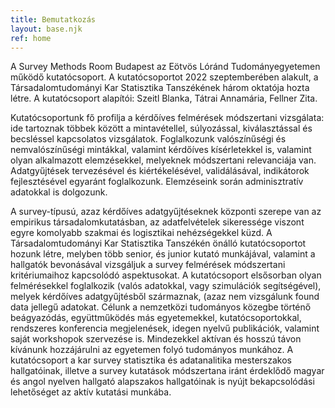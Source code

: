 ```yaml
---
title: Bemutatkozás
layout: base.njk
ref: home
---
```

A Survey Methods Room Budapest az Eötvös Lóránd Tudományegyetemen működő kutatócsoport. A kutatócsoportot 2022 szeptemberében alakult, a Társadalomtudományi Kar Statisztika Tanszékének három oktatója hozta létre. A kutatócsoport alapítói: Szeitl Blanka, Tátrai Annamária, Fellner Zita.

Kutatócsoportunk fő profilja a kérdőíves felmérések módszertani vizsgálata: ide tartoznak többek között a mintavétellel, súlyozással, kiválasztással és becsléssel kapcsolatos vizsgálatok. Foglalkozunk valószínűségi és nemvalószínűségi mintákkal, valamint kérdőíves kísérletekkel is, valamint olyan alkalmazott elemzésekkel, melyeknek módszertani relevanciája van. Adatgyűjtések tervezésével és kiértékelésével, validálásával, indikátorok fejlesztésével egyaránt foglalkozunk. Elemzéseink során adminisztratív adatokkal is dolgozunk.

A survey-típusú, azaz kérdőíves adatgyűjtéseknek központi szerepe van az empirikus társadalomkutatásban, az adatfelvételek sikeressége viszont egyre komolyabb szakmai és logisztikai nehézségekkel küzd. A Társadalomtudományi Kar Statisztika Tanszékén önálló kutatócsoportot hozunk létre, melyben több senior, és junior kutató munkájával, valamint a hallgatók bevonásával vizsgáljuk a survey felmérések módszertani kritériumaihoz kapcsolódó aspektusokat. A kutatócsoport elsősorban olyan felmérésekkel foglalkozik (valós adatokkal, vagy szimulációk segítségével), melyek kérdőíves adatgyűjtésből származnak, (azaz nem vizsgálunk found data jellegű adatokat. Célunk a nemzetközi tudományos közegbe történő beágyazódás, együttműködés más egyetemekkel, kutatócsoportokkal, rendszeres konferencia megjelenések, idegen nyelvű publikációk, valamint saját workshopok szervezése is. Mindezekkel aktívan és hosszú távon kívánunk hozzájárulni az egyetemen folyó tudományos munkához. A kutatócsoport a kar survey statisztika és adatanalitika mesterszakos hallgatóinak, illetve a survey kutatások módszertana iránt érdeklődő magyar és angol nyelven hallgató alapszakos hallgatóinak is nyújt bekapcsolódási lehetőséget az aktív kutatási munkába.